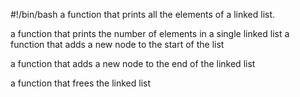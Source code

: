 #!/bin/bash
a function that prints all the elements of a linked list.

a function that prints the number of elements in a single linked list
a function that adds a new node to the start of the list

a function that adds a new node to the end of the linked list

a function that frees the linked list

